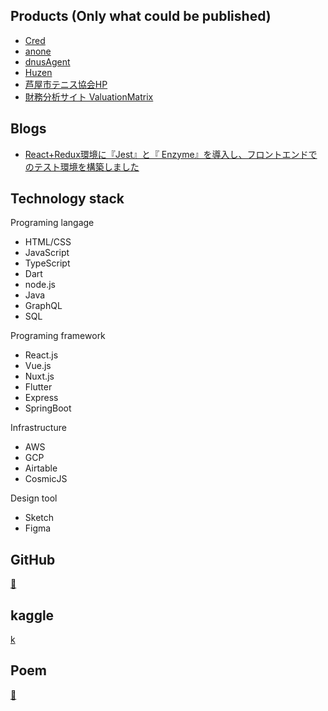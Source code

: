 ## Products (Only what could be published)

- [Cred](https://cred-biz.me/ "Cred")
- [anone](https://anone.me/ "anone")
- [dnusAgent](https://agent.dnus.jp/ "dnusAgent")
- [Huzen](https://huzen-kyoto.netlify.app/ "Huzen")
- [芦屋市テニス協会HP](https://ashiya-tennis.com/ "芦屋市テニス協会HP")
- [財務分析サイト ValuationMatrix](https://valuationmatrix.com/ "財務分析サイト ValuationMatrix")

## Blogs

- [React+Redux環境に『Jest』と『 Enzyme』を導入し、フロントエンドでのテスト環境を構築しました](https://tech.zeals.co.jp/entry/2019/09/30/144410 "テックブログ")

## Technology stack

Programing langage
- HTML/CSS
- JavaScript
- TypeScript
- Dart
- node.js
- Java
- GraphQL
- SQL

Programing framework
- React.js
- Vue.js
- Nuxt.js
- Flutter
- Express
- SpringBoot
  
Infrastructure
- AWS
- GCP
- Airtable
- CosmicJS

Design tool
- Sketch
- Figma

## GitHub

[🐙](https://github.com/ystgs "GitHub")

## kaggle

[k](https://www.kaggle.com/ytkaggler "k")

## Poem

[📓]()
